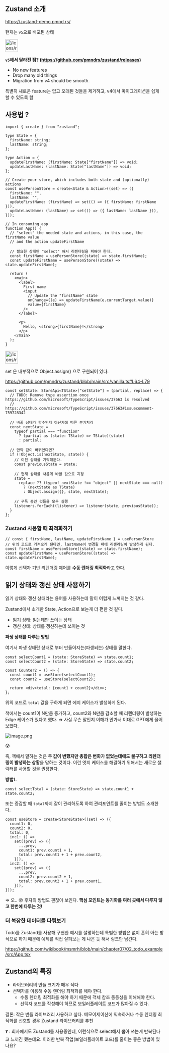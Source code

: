 ## Zustand 소개

https://zustand-demo.pmnd.rs/

현재는 `v5`으로 배포된 상태

<aside>
<img src="/icons/report_blue.svg" alt="/icons/report_blue.svg" width="40px" />

**`v5`에서 달라진 점? (https://github.com/pmndrs/zustand/releases)**

- No new features
- Drop many old things
- Migration from v4 should be smooth.

특별히 새로운 feature는 없고 오래된 것들을 제거하고, v4에서 마이그레이션을 쉽게 할 수 있도록 함

</aside>

## 사용법 ?

```tsx
import { create } from "zustand";

type State = {
  firstName: string;
  lastName: string;
};

type Action = {
  updateFirstName: (firstName: State["firstName"]) => void;
  updateLastName: (lastName: State["lastName"]) => void;
};

// Create your store, which includes both state and (optionally) actions
const usePersonStore = create<State & Action>((set) => ({
  firstName: "",
  lastName: "",
  updateFirstName: (firstName) => set(() => ({ firstName: firstName })),
  updateLastName: (lastName) => set(() => ({ lastName: lastName })),
}));

// In consuming app
function App() {
  // "select" the needed state and actions, in this case, the firstName value
  // and the action updateFirstName

  // 필요한 상태만 "select" 해서 리렌더링을 피해야 한다.
  const firstName = usePersonStore((state) => state.firstName);
  const updateFirstName = usePersonStore((state) => state.updateFirstName);

  return (
    <main>
      <label>
        First name
        <input
          // Update the "firstName" state
          onChange={(e) => updateFirstName(e.currentTarget.value)}
          value={firstName}
        />
      </label>

      <p>
        Hello, <strong>{firstName}!</strong>
      </p>
    </main>
  );
}
```

<aside>
<img src="/icons/report_blue.svg" alt="/icons/report_blue.svg" width="40px" />

set 은 내부적으로 Object.assign() 으로 구현되어 있다.

https://github.com/pmndrs/zustand/blob/main/src/vanilla.ts#L64-L79

```tsx
const setState: StoreApi<TState>["setState"] = (partial, replace) => {
  // TODO: Remove type assertion once https://github.com/microsoft/TypeScript/issues/37663 is resolved
  // https://github.com/microsoft/TypeScript/issues/37663#issuecomment-759728342

  // 바꿀 상태가 함수인지 아닌지에 따른 분기처리
  const nextState =
    typeof partial === "function"
      ? (partial as (state: TState) => TState)(state)
      : partial;

  // 만약 값이 바뀌었다면?
  if (!Object.is(nextState, state)) {
    // 이전 상태를 기억해둔다.
    const previousState = state;

    // 현재 상태를 새롭게 바꿀 값으로 지정
    state =
      replace ?? (typeof nextState !== "object" || nextState === null)
        ? (nextState as TState)
        : Object.assign({}, state, nextState);

    // 구독 중인 것들을 모두 실행
    listeners.forEach((listener) => listener(state, previousState));
  }
};
```

</aside>

### Zustand 사용할 때 최적화하기

```tsx
// const { firstName, lastName, updateFirstName } = usePersonStore
// 위의 코드로 가져오게 된다면, lastName이 변경될 때에 리렌러링이 발생하게 된다.
const firstName = usePersonStore((state) => state.firstName);
const updateFirstName = usePersonStore((state) => state.updateFirstName);
```

이렇게 선택자 기반 리렌더링 제어를 **수동 렌더링 최적화**라고 한다.

## 읽기 상태와 갱신 상태 사용하기

읽기 상태와 갱신 상태라는 용어를 사용하는데 말이 어렵게 느껴지는 것 같다.

Zustand에서 소개한 State, Action으로 보는게 더 편한 것 같다.

- 읽기 상태: 읽는데만 쓰이는 상태
- 갱신 상태: 상태를 갱신하는데 쓰이는 것

**파생 상태를 다루는 방법**

여기서 파생 상태란 상태로 부터 만들어지는(파생되는) 상태를 말한다.

```tsx
const selectCount1 = (state: StoreState) => state.count1;
const selectCount2 = (state: StoreState) => state.count2;

const Counter2 = () => {
  const count1 = useStore(selectCount1);
  const count2 = useStore(selectCount2);

  return <div>total: {count1 + count2}</div>;
};
```

위의 코드로 `total` 값을 구하게 되면 에지 케이스가 발생하게 된다.

책에서는 count1이 N만큼 증가하고, count2와 N만큼 감소할 때 리렌더링이 발생하는 Edge 케이스가 있다고 했다. ⇒ 사실 무슨 말인지 이해가 안가서 이대로 GPT에게 물어보았다.

![image.png](https://prod-files-secure.s3.us-west-2.amazonaws.com/253d1ac1-0c8d-4179-8d90-21ade38e0aea/93562fe4-284d-4f15-9a25-a92dc4ba3803/image.png)

😰

즉, 책에서 말하는 것은 **두 값이 변했지만 총합은 변화가 없었는데에도 불구하고 리렌더링이 발생하는 상황**을 말하는 것이다. 이런 엣지 케이스를 해결하기 위해서는 새로운 샐럭터를 사용할 것을 권장한다.

**방법1.**

```
const selectTotal = (state: StoreState) => state.count1 + state.count2;
```

또는 증감할 때 `total`까지 같이 관리하도록 하여 관리포인트를 줄이는 방법도 소개한다.

```tsx
const useStore = create<StoreState>((set) => ({
  count1: 0,
  count2: 0,
  total: 0,
  inc1: () =>
    set((prev) => ({
      ...prev,
      count1: prev.count1 + 1,
      total: prev.count1 + 1 + prev.count2,
    })),
  inc2: () =>
    set((prev) => ({
      ...prev,
      count2: prev.count2 + 1,
      total: prev.count2 + 1 + prev.count1,
    })),
}));
```

⇒ 오.. 😮 후자의 방법도 괜찮아 보인다. **핵심 포인트는 동기화를 여러 곳에서 다루지 않고 한번에 다루는 것!**

### 더 복잡한 데이터를 다뤄보기

Todo를 Zustand를 사용해 구현한 예시를 설명하는데 특별한 방법은 없이 흔히 아는 방식으로 하기 때문에 예제를 직접 살펴보는 게 나은 듯 해서 링크만 남긴다.

https://github.com/wikibook/msmrh/blob/main/chapter07/02_todo_example/src/App.tsx

## Zustand의 특징

- 라이브러리의 번들 크기가 매우 작다
- 선택자를 이용해 수동 렌더링 최적화를 해야 한다.
  - 수동 렌더링 최적화를 해야 하기 때문에 객체 참조 동등성을 이해해야 한다.
  - 선택자 코드를 작성해야 하므로 보일러플레이트 코드가 많아질 수 있다.

결론: 작은 번들 라이브러리 사용하고 싶다. 메모이제이션에 익숙하거나 수동 렌더링 최적화를 선호할 경우 Zustand 라이브러리를 추천

❓ : 회사에서도 Zustand를 사용중인데, 이런식으로 select해서 뽑아 쓰는게 반복된다고 느끼긴 했는데요.
이러한 반복 작업(보일러플레이트 코드)를 줄이는 좋은 방법이 있나요?
